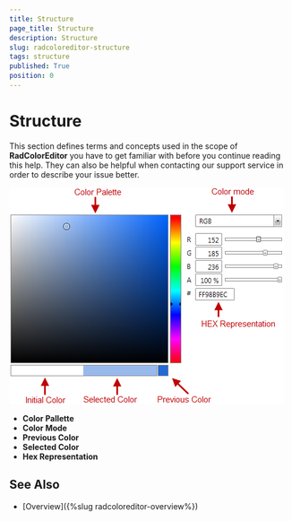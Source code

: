 ```yaml
---
title: Structure
page_title: Structure
description: Structure
slug: radcoloreditor-structure
tags: structure
published: True
position: 0
---
```


# Structure

This section defines terms and concepts used in the scope of __RadColorEditor__ you have to get familiar with before you continue reading this help. They can also be helpful when contacting our support service in order to describe your issue better.

![radcoloreditor-structure](images/radcoloreditor-structure.png)

* __Color Pallette__ 
* __Color Mode__ 
* __Previous Color__ 
* __Selected Color__ 
* __Hex Representation__

## See Also
 * [Overview]({%slug radcoloreditor-overview%})